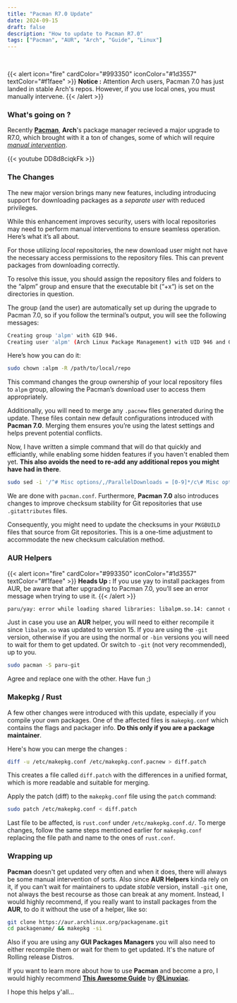 ```yaml
---
title: "Pacman R7.0 Update"
date: 2024-09-15
draft: false
description: "How to update to Pacman R7.0"
tags: ["Pacman", "AUR", "Arch", "Guide", "Linux"]
---
```

<br />

{{< alert icon="fire" cardColor="#993350" iconColor="#1d3557" textColor="#f1faee" >}}
**Notice :** Attention Arch users, Pacman 7.0 has just landed in stable Arch's repos. However, if you use local ones, you must manually intervene.
{{< /alert >}}

### What's going on ?

Recently [**Pacman**](https://wiki.archlinux.org/title/Pacman), **Arch**'s package manager recieved a major upgrade to R7.0, which brought with it a ton of changes, some of which will require [*manual intervention*](https://wiki.archlinux.org/title/Pacman).

{{< youtube DD8d8ciqkFk >}}

### The Changes

The new major version brings many new features, including introducing support for downloading packages as a *separate user* with reduced privileges.

While this enhancement improves security, users with local repositories may need to perform manual interventions to ensure seamless operation. Here’s what it’s all about.

For those utilizing *local* repositories, the new download user might not have the necessary access permissions to the repository files. This can prevent packages from downloading correctly.

To resolve this issue, you should assign the repository files and folders to the “alpm” group and ensure that the executable bit (“+x“) is set on the directories in question.

The group (and the user) are automatically set up during the upgrade to Pacman 7.0, so if you follow the terminal’s output, you will see the following messages:

```Bash
Creating group 'alpm' with GID 946.
Creating user 'alpm' (Arch Linux Package Management) with UID 946 and GID 946.
```

Here’s how you can do it:

```Bash
sudo chown :alpm -R /path/to/local/repo
```

This command changes the group ownership of your local repository files to `alpm` group, allowing the Pacman’s download user to access them appropriately.

Additionally, you will need to merge any `.pacnew` files generated during the update. These files contain new default configurations introduced with **Pacman 7.0**. Merging them ensures you’re using the latest settings and helps prevent potential conflicts.

Now, I have written a simple command that will do that quickly and efficiantly, while enabling some hidden features if you haven't enabled them yet. **This also avoids the need to re-add any additional repos you might have had in there**.

```Bash
sudo sed -i '/^# Misc options/,/ParallelDownloads = [0-9]*/c\# Misc options\nColor\nILoveCandy\nCheckSpace\n#DisableSandbox\nDownloadUser = alpm\nDisableDownloadTimeout\nParallelDownloads = 10' /etc/pacman.conf
```

We are done with `pacman.conf`. Furthermore, **Pacman 7.0** also introduces changes to improve checksum stability for Git repositories that use `.gitattributes` files.

Consequently, you might need to update the checksums in your `PKGBUILD` files that source from Git repositories. This is a one-time adjustment to accommodate the new checksum calculation method.

### AUR Helpers

{{< alert icon="fire" cardColor="#993350" iconColor="#1d3557" textColor="#f1faee" >}}
**Heads Up :** If you use yay to install packages from AUR, be aware that after upgrading to Pacman 7.0, you’ll see an error message when trying to use it.
{{< /alert >}}

```Bash
paru/yay: error while loading shared libraries: libalpm.so.14: cannot open shared object file: No such file or directory
```

Just in case you use an **AUR** helper, you will need to either recompile it since `libalpm.so` was updated to version 15. If you are using the `-git` version, otherwise if you are using the normal or `-bin` versions you will need to wait for them to get updated. Or switch to `-git` (not very recommended), up to you.

```Bash
sudo pacman -S paru-git
```

Agree and replace one with the other. Have fun ;)

### Makepkg / Rust

A few other changes were introduced with this update, especially if you compile your own packages. One of the affected files is `makepkg.conf` which contains the flags and packager info. **Do this only if you are a package maintainer**.

Here's how you can merge the changes :

```Bash
diff -u /etc/makepkg.conf /etc/makepkg.conf.pacnew > diff.patch
```

This creates a file called `diff.patch` with the differences in a unified format, which is more readable and suitable for merging.

Apply the patch (diff) to the `makepkg.conf` file using the `patch` command:

```Bash
sudo patch /etc/makepkg.conf < diff.patch
```

Last file to be affected, is `rust.conf` under `/etc/makepkg.conf.d/`. To merge changes, follow the same steps mentioned earlier for `makepkg.conf` replacing the file path and name to the ones of `rust.conf`.

### Wrapping up

**Pacman** doesn't get updated very often and when it does, there will always be some manual intervention of sorts. Also since **AUR Helpers** kinda rely on it, if you can't wait for maintainers to update *stable* version, install `-git` one, not always the best recourse as those can break at any moment. Instead, I would highly recommend, if you really want to install packages from the **AUR**, to do it without the use of a helper, like so:

```Bash
git clone https://aur.archlinux.org/packagename.git
cd packagename/ && makepkg -si
```

Also if you are using any **GUI Packages Managers** you will also need to either recompile them or wait for them to get updated. It's the nature of Rolling release Distros.

If you want to learn more about how to use **Pacman** and become a pro, I would highly recommend [**This Awesome Guide**](https://linuxiac.com/how-to-use-pacman-to-manage-software-on-arch-linux/) by [**@Linuxiac**](https://linuxiac.com).

I hope this helps y'all...
